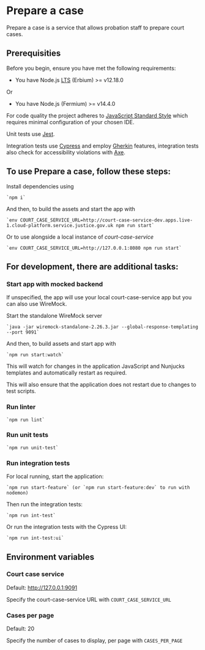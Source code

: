 # Prepare a case

Prepare a case is a service that allows probation staff to prepare court cases. 

## Prerequisities
Before you begin, ensure you have met the following requirements:
* You have Node.js [LTS](https://nodejs.org/en/about/releases/) (Erbium) >= v12.18.0

Or

* You have Node.js (Fermium) >= v14.4.0

For code quality the project adheres to [JavaScript Standard Style](https://standardjs.com/) which requires minimal configuration of your chosen IDE.

Unit tests use [Jest](https://jestjs.io).

Integration tests use [Cypress](https://www.cypress.io) and employ [Gherkin](https://cucumber.io/docs/gherkin/reference/) features, integration tests also check for accessibility violations with [Axe](https://www.deque.com/axe/axe-for-web/documentation/api-documentation).

## To use Prepare a case, follow these steps:

Install dependencies using 

```
`npm i`
```

And then, to build the assets and start the app with
```
`env COURT_CASE_SERVICE_URL=http://court-case-service-dev.apps.live-1.cloud-platform.service.justice.gov.uk npm run start`
```

Or to use alongside a local instance of *court-case-service* 

```
`env COURT_CASE_SERVICE_URL=http://127.0.0.1:8080 npm run start`
```

## For development, there are additional tasks:

### Start app with mocked backend

If unspecified, the app will use your local court-case-service app but you can also use WireMock.
 
Start the standalone WireMock server
```
`java -jar wiremock-standalone-2.26.3.jar --global-response-templating --port 9091`
```

And then, to build assets and start app with
```
`npm run start:watch`
```

This will watch for changes in the application JavaScript and Nunjucks templates and automatically restart as required.

This will also ensure that the application does not restart due to changes to test scripts. 

### Run linter
```
`npm run lint`
```

### Run unit tests
```
`npm run unit-test`
```

### Run integration tests
For local running, start the application:

```
`npm run start-feature` (or `npm run start-feature:dev` to run with nodemon)

```

Then run the integration tests:

```
`npm run int-test`
```

Or run the integration tests with the Cypress UI:

```
`npm run int-test:ui`
```

## Environment variables

### Court case service
Default:  http://127.0.0.1:9091

Specify the court-case-service URL with ```COURT_CASE_SERVICE_URL```

### Cases per page
Default: 20

Specify the number of cases to display, per page with ```CASES_PER_PAGE```
